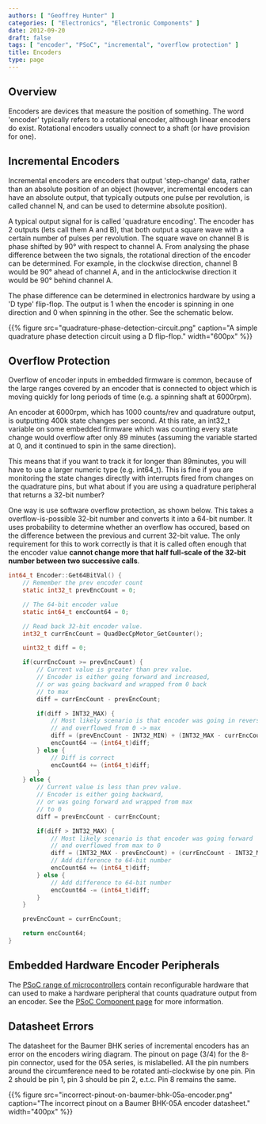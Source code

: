 ```yaml
---
authors: [ "Geoffrey Hunter" ]
categories: [ "Electronics", "Electronic Components" ]
date: 2012-09-20
draft: false
tags: [ "encoder", "PSoC", "incremental", "overflow protection" ]
title: Encoders
type: page
---
```


## Overview

Encoders are devices that measure the position of something. The word 'encoder' typically refers to a rotational encoder, although linear encoders do exist. Rotational encoders usually connect to a shaft (or have provision for one).

## Incremental Encoders

Incremental encoders are encoders that output 'step-change' data, rather than an absolute position of an object (however, incremental encoders can have an absolute output, that typically outputs one pulse per revolution, is called channel N, and can be used to determine absolute position).

A typical output signal for is called 'quadrature encoding'. The encoder has 2 outputs (lets call them A and B), that both output a square wave with a certain number of pulses per revolution. The square wave on channel B is phase shifted by 90° with respect to channel A. From analysing the phase difference between the two signals, the rotational direction of the encoder can be determined. For example, in the clockwise direction, channel B would be 90° ahead of channel A, and in the anticlockwise direction it would be 90° behind channel A.

The phase difference can be determined in electronics hardware by using a 'D type' flip-flop. The output is 1 when the encoder is spinning in one direction and 0 when spinning in the other. See the schematic below.

{{% figure src="quadrature-phase-detection-circuit.png" caption="A simple quadrature phase detection circuit using a D flip-flop."  width="600px" %}}

## Overflow Protection

Overflow of encoder inputs in embedded firmware is common, because of the large ranges covered by an encoder that is connected to object which is moving quickly for long periods of time (e.g. a spinning shaft at 6000rpm).

An encoder at 6000rpm, which has 1000 counts/rev and quadrature output, is outputting 400k state changes per second. At this rate, an int32_t variable on some embedded firmware which was counting every state change would overflow after only 89 minutes (assuming the variable started at 0, and it continued to spin in the same direction).

This means that if you want to track it for longer than 89minutes, you will have to use a larger numeric type (e.g. int64_t). This is fine if you are monitoring the state changes directly with interrupts fired from changes on the quadrature pins, but what about if you are using a quadrature peripheral that returns a 32-bit number?

One way is use software overflow protection, as shown below. This takes a overflow-is-possible 32-bit number and converts it into a 64-bit number. It uses probability to determine whether an overflow has occured, based on the difference between the previous and current 32-bit value. The only requirement for this to work correctly is that it is called often enough that the encoder value **cannot change more that half full-scale of the 32-bit number between two successive calls**.

```c
int64_t Encoder::Get64BitVal() {
    // Remember the prev encoder count
    static int32_t prevEncCount = 0;

    // The 64-bit encoder value
    static int64_t encCount64 = 0;

    // Read back 32-bit encoder value.
    int32_t currEncCount = QuadDecCpMotor_GetCounter();

    uint32_t diff = 0;

    if(currEncCount >= prevEncCount) {
        // Current value is greater than prev value.
        // Encoder is either going forward and increased, 
        // or was going backward and wrapped from 0 back
        // to max
        diff = currEncCount - prevEncCount;

        if(diff > INT32_MAX) {
            // Most likely scenario is that encoder was going in reverse
            // and overflowed from 0 -> max
            diff = (prevEncCount - INT32_MIN) + (INT32_MAX - currEncCount);
            encCount64 -= (int64_t)diff;
        } else {
            // Diff is correct
            encCount64 += (int64_t)diff;
        }
    } else {
        // Current value is less than prev value.
        // Encoder is either going backward, 
        // or was going forward and wrapped from max
        // to 0
        diff = prevEncCount - currEncCount;

        if(diff > INT32_MAX) {
            // Most likely scenario is that encoder was going forward
            // and overflowed from max to 0
            diff = (INT32_MAX - prevEncCount) + (currEncCount - INT32_MIN);
            // Add difference to 64-bit number
            encCount64 += (int64_t)diff;
        } else {
            // Add difference to 64-bit number
            encCount64 -= (int64_t)diff;
        }
    }

    prevEncCount = currEncCount;

    return encCount64;
}
```

## Embedded Hardware Encoder Peripherals

The [PSoC range of microcontrollers](/programming/microcontrollers/psoc) contain reconfigurable hardware that can used to make a hardware peripheral that counts quadrature output from an encoder. See the [PSoC Component page](/programming/microcontrollers/psoc/components) for more information.

## Datasheet Errors

The datasheet for the Baumer BHK series of incremental encoders has an error on the encoders wiring diagram. The pinout on page (3/4) for the 8-pin connector, used for the 05A series, is mislabelled. All the pin numbers around the circumference need to be rotated anti-clockwise by one pin. Pin 2 should be pin 1, pin 3 should be pin 2, e.t.c. Pin 8 remains the same.

{{% figure src="incorrect-pinout-on-baumer-bhk-05a-encoder.png" caption="The incorrect pinout on a Baumer BHK-05A encoder datasheet."  width="400px" %}}
